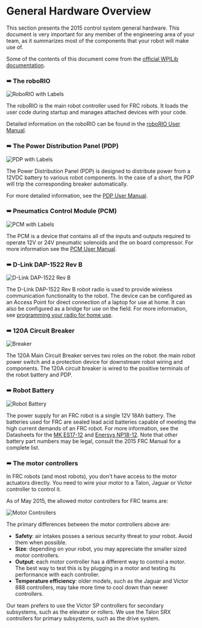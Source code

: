 # General Hardware Overview

This section presents the 2015 control system general hardware. This document is very important for any member of the engineering area of your team, as it summarizes most of the components that your robot will make use of.

Some of the contents of this document come from the [official WPILib documentation](http://wpilib.screenstepslive.com/s/4485/m/24166/l/144968-2015-frc-control-system-hardware-overview).

### ➠ The roboRIO

![RoboRIO with Labels](http://khengineering.github.io/RoboRio/controls/Images/roborio.jpg)

The roboRIO is the main robot controller used for FRC robots. It loads the user code during startup and manages attached devices with your code.

Detailed information on the roboRIO can be found in the [roboRIO User Manual](https://decibel.ni.com/content/servlet/JiveServlet/download/30419-60-90614/roboRIO%20User%20Manual.pdf).

### ➠ The Power Distribution Panel (PDP)

![PDP with Labels](http://khengineering.github.io/RoboRio/controls/Images/pdpinfo.png)

The Power Distribution Panel (PDP) is designed to distribute power from a 12VDC battery to various robot components. In the case of a short, the PDP will trip the corresponding breaker automatically.

For more detailed information, see the [PDP User Manual](http://crosstheroadelectronics.com/control_system.html).

### ➠ Pneumatics Control Module (PCM)

![PCM with Labels](http://khengineering.github.io/RoboRio/Images/pcminfo.png)

The PCM is a device that contains all of the inputs and outputs required to operate 12V or 24V pneumatic solenoids and the on board compressor. For more information see the [PCM User Manual](http://crosstheroadelectronics.com/control_system.html).

### ➠ D-Link DAP-1522 Rev B

![D-Link DAP-1522 Rev B](http://cdn3.volusion.com/vyfsn.knvgw/v/vspfiles/photos/am-0839-2.jpg?1420269442)

The D-Link DAP-1522 Rev B robot radio is used to provide wireless communication functionality to the robot. The device can be configured as an Access Point for direct connection of a laptop for use at home. It can also be configured as a bridge for use on the field. For more information, see [programming your radio for home use](http://wpilib.screenstepslive.com/s/4485/m/13503/l/144986?data-resolve-url=true&data-manual-id=13503).

### ➠ 120A Circuit Breaker

![Breaker](http://ecx.images-amazon.com/images/I/81XXM76GLCL._SX355_.jpg)

The 120A Main Circuit Breaker serves two roles on the robot: the main robot power switch and a protection device for downstream robot wiring and components. The 120A circuit breaker is wired to the positive terminals of the robot battery and PDP.

### ➠ Robot Battery

![Robot Battery](http://cdn3.volusion.com/vyfsn.knvgw/v/vspfiles/photos/am-0844-2.jpg?1420269442)

The power supply for an FRC robot is a single 12V 18Ah battery. The batteries used for FRC are sealed lead acid batteries capable of meeting the high current demands of an FRC robot. For more information, see the Datasheets for the [MK ES17-12](http://www.mkbattery.com/images/ES17-12.pdf) and [Enersys NP18-12](http://www.enersys.com/WorkArea/DownloadAsset.aspx?id=488). Note that other battery part numbers may be legal, consult the 2015 FRC Manual for a complete list.

### ➠ The motor controllers

In FRC robots (and most robots), you don't have access to the motor actuators directly. You need to wire your motor to a Talon, Jaguar or Victor controller to control it.

As of May 2015, the allowed motor controllers for FRC teams are:

![Motor Controllers](http://khengineering.github.io/RoboRio/Images/motorcontrollers.png)

The primary differences between the motor controllers above are:

- **Safety**: air intakes posses a serious security threat to your robot. Avoid them when possible.
- **Size**: depending on your robot, you may appreciate the smaller sized motor controllers.
- **Output**: each motor controller has a different way to control a motor. The best way to test this is by plugging in a motor and testing its performance with each controller.
- **Temperature efficiency**: older models, such as the Jaguar and Victor 888 controllers, may take more time to cool down than newer controllers.

Our team prefers to use the Victor SP controllers for secondary subsystems, such as the elevator or rollers. We use the Talon SRX controllers for primary subsystems, such as the drive system.